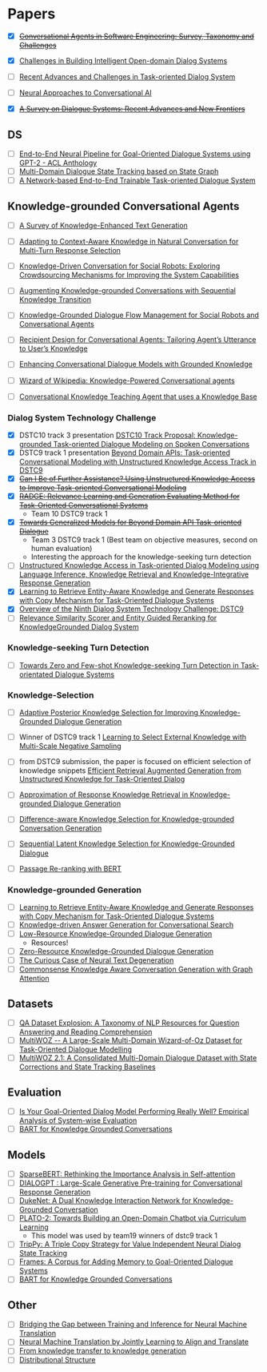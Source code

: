 # Papers

- [x] [~~Conversational Agents in Software Engineering: Survey, Taxonomy and Challenges~~](https://arxiv.org/pdf/2106.10901.pdf)
- [x] [Challenges in Building Intelligent Open-domain Dialog Systems](https://dl.acm.org/doi/10.1145/3383123)
- [ ] [Recent Advances and Challenges in Task-oriented Dialog System](https://arxiv.org/abs/2003.07490)
- [ ] [Neural Approaches to Conversational AI](https://arxiv.org/abs/1809.08267)
- [x] [~~A Survey on Dialogue Systems: Recent Advances and New Frontiers~~](https://dl.acm.org/doi/10.1145/3166054.3166058)


## DS
- [ ] [End-to-End Neural Pipeline for Goal-Oriented Dialogue Systems using GPT-2 - ACL Anthology](https://aclanthology.org/2020.acl-main.54/)
- [ ] [Multi-Domain Dialogue State Tracking based on State Graph](https://arxiv.org/abs/2010.11137)
- [ ] [A Network-based End-to-End Trainable Task-oriented Dialogue System](https://arxiv.org/abs/1604.04562)

## Knowledge-grounded Conversational Agents
- [ ] [A Survey of Knowledge-Enhanced Text Generation](https://arxiv.org/abs/2010.04389)
- [ ] [Adapting to Context-Aware Knowledge in Natural Conversation for Multi-Turn Response Selection](https://dl.acm.org/doi/10.1145/3442381.3449902)
- [ ] [Knowledge-Driven Conversation for Social Robots: Exploring Crowdsourcing Mechanisms for Improving the System Capabilities](https://link.springer.com/chapter/10.1007%2F978-3-030-77091-4_16)
- [ ] [Augmenting Knowledge-grounded Conversations with Sequential Knowledge Transition](https://aclanthology.org/2021.naacl-main.446/)
- [ ] [Knowledge-Grounded Dialogue Flow Management for Social Robots and Conversational Agents](https://arxiv.org/abs/2108.02174)
- [ ] [Recipient Design for Conversational Agents: Tailoring Agent’s Utterance to User’s Knowledge](https://dl.acm.org/doi/10.1145/3469595.3469625)
- [ ] [Enhancing Conversational Dialogue Models with Grounded Knowledge](https://dl.acm.org/doi/10.1145/3357384.3357889)
- [ ] [Wizard of Wikipedia: Knowledge-Powered Conversational agents](https://arxiv.org/abs/1811.01241)
- [ ] [Conversational Knowledge Teaching Agent that uses a Knowledge Base](https://aclanthology.org/W15-4618/)



### Dialog System Technology Challenge
- [x] DSTC10 track 3 presentation [DSTC10 Track Proposal: Knowledge-grounded Task-oriented Dialogue Modeling on Spoken Conversations](https://drive.google.com/file/d/1JMK6EdD_QY2bR49wHhCaiFLPnGj-9Ztd/view)
- [x] DSTC9 track 1 presentation [Beyond Domain APIs: Task-oriented Conversational Modeling with Unstructured Knowledge Access Track in DSTC9](https://arxiv.org/abs/2101.09276)
- [x] [~~Can I Be of Further Assistance? Using Unstructured Knowledge Access to
Improve Task-oriented Conversational Modeling~~](https://arxiv.org/pdf/2106.09174.pdf)
- [x] [~~RADGE: Relevance Learning and Generation Evaluating Method for Task-Oriented Conversational Systems~~](https://drive.google.com/file/d/1BdhrczeSPlRU26iBsmGHhw8vPkwI4dlk/view)
  - Team 10 DSTC9 track 1
- [x] [~~Towards Generalized Models for Beyond Domain API Task-oriented Dialogue~~](https://drive.google.com/file/d/1N_FhdxkMTmVGGpl13-SgiijMkJR3XJDA/view)
  - Team 3 DSTC9 track 1 (Best team on objective measures, second on human evaluation)
  - Interesting the approach for the knowledge-seeking turn detection
- [ ] [Unstructured Knowledge Access in Task-oriented Dialog Modeling using Language Inference, Knowledge Retrieval and Knowledge-Integrative Response Generation](https://arxiv.org/abs/2101.06066)
- [x] [Learning to Retrieve Entity-Aware Knowledge and Generate Responses with Copy Mechanism for Task-Oriented Dialogue Systems](https://arxiv.org/abs/2012.11937) 
- [x] [Overview of the Ninth Dialog System Technology Challenge: DSTC9](https://arxiv.org/abs/2011.06486)
- [ ] [Relevance Similarity Scorer and Entity Guided Reranking for KnowledgeGrounded Dialog System]() 

### Knowledge-seeking Turn Detection
- [ ] [Towards Zero and Few-shot Knowledge-seeking Turn Detection in Task-orientated Dialogue Systems](https://arxiv.org/abs/2109.08820)


### Knowledge-Selection
- [ ] [Adaptive Posterior Knowledge Selection for Improving Knowledge-Grounded Dialogue Generation](https://dl.acm.org/doi/10.1145/3459637.3482314)
- [ ] Winner of DSTC9 track 1 [Learning to Select External Knowledge with Multi-Scale Negative Sampling](https://arxiv.org/abs/2102.02096)
- [ ] from DSTC9 submission, the paper is focused on efficient selection of knowledge snippets [Efficient Retrieval Augmented Generation from Unstructured Knowledge for Task-Oriented Dialog](https://arxiv.org/abs/2102.04643)
- [ ] [Approximation of Response Knowledge Retrieval in Knowledge-grounded Dialogue Generation](https://aclanthology.org/2020.findings-emnlp.321/)
- [ ] [Difference-aware Knowledge Selection for Knowledge-grounded Conversation Generation](https://arxiv.org/abs/2009.09378)
- [ ] [Sequential Latent Knowledge Selection for Knowledge-Grounded Dialogue](https://arxiv.org/abs/2002.07510)
- [ ] [Passage Re-ranking with BERT](https://arxiv.org/abs/1901.04085)


### Knowledge-grounded Generation
- [ ] [Learning to Retrieve Entity-Aware Knowledge and Generate Responses with Copy Mechanism for Task-Oriented Dialogue Systems](https://arxiv.org/abs/2012.11937)  
- [ ] [Knowledge-driven Answer Generation for Conversational Search](https://arxiv.org/pdf/2104.06892.pdf)
- [ ] [Low-Resource Knowledge-Grounded Dialogue Generation](https://arxiv.org/abs/2002.10348)
  - Resources!
- [ ] [Zero-Resource Knowledge-Grounded Dialogue Generation](https://arxiv.org/abs/2008.12918)
- [ ] [The Curious Case of Neural Text Degeneration](https://arxiv.org/abs/1904.09751)
- [ ] [Commonsense Knowledge Aware Conversation Generation with Graph Attention](https://www.ijcai.org/proceedings/2018/643)

## Datasets
- [ ] [QA Dataset Explosion: A Taxonomy of NLP Resources for Question Answering and Reading Comprehension](https://arxiv.org/abs/2107.12708)
- [ ] [MultiWOZ -- A Large-Scale Multi-Domain Wizard-of-Oz Dataset for Task-Oriented Dialogue Modelling](https://arxiv.org/abs/1810.00278)
- [ ] [MultiWOZ 2.1: A Consolidated Multi-Domain Dialogue Dataset with State Corrections and State Tracking Baselines](https://arxiv.org/abs/1907.01669)
## Evaluation
- [ ] [Is Your Goal-Oriented Dialog Model Performing Really Well? Empirical Analysis of System-wise Evaluation](https://arxiv.org/abs/2005.07362)
- [ ] [BART for Knowledge Grounded Conversations](https://dl.acm.org/doi/10.1145/3323771.3323824)

## Models
- [ ] [SparseBERT: Rethinking the Importance Analysis in Self-attention](https://arxiv.org/abs/2102.12871)
- [ ] [DIALOGPT : Large-Scale Generative Pre-training for Conversational Response Generation](https://aclanthology.org/2020.acl-demos.30/)
- [ ] [DukeNet: A Dual Knowledge Interaction Network for Knowledge-Grounded Conversation](https://dl.acm.org/doi/10.1145/3397271.3401097)
- [ ] [PLATO-2: Towards Building an Open-Domain Chatbot via Curriculum Learning](https://arxiv.org/abs/2006.16779)
  - This model was used by team19 winners of dstc9 track 1
- [ ] [TripPy: A Triple Copy Strategy for Value Independent Neural Dialog State Tracking](https://arxiv.org/abs/2005.02877)
- [ ] [Frames: A Corpus for Adding Memory to Goal-Oriented Dialogue Systems](https://arxiv.org/abs/1704.00057)
- [ ] [BART for Knowledge Grounded Conversations](http://ceur-ws.org/Vol-2666/KDD_Converse20_paper_7.pdf)

## Other
- [ ] [Bridging the Gap between Training and Inference for Neural Machine Translation](https://aclanthology.org/P19-1426/)
- [ ] [Neural Machine Translation by Jointly Learning to Align and Translate](https://arxiv.org/abs/1409.0473)
- [ ] [From knowledge transfer to knowledge generation](https://ieeexplore.ieee.org/document/238669)
- [ ] [Distributional Structure](https://www.tandfonline.com/doi/abs/10.1080/00437956.1954.11659520)
